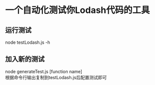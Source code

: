# 一个自动化测试你Lodash代码的工具

## 运行测试
node testLodash.js -h  

## 加入新的测试
node generateTest.js [function name]  
根据命令行输出复制到testLodash.js后配置测试即可  
